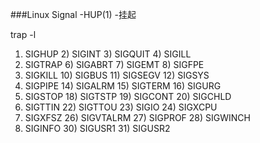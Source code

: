 ###Linux Signal
-HUP(1) -挂起

trap -l
1) SIGHUP	 2) SIGINT	 3) SIGQUIT	 4) SIGILL
5) SIGTRAP	 6) SIGABRT	 7) SIGEMT	 8) SIGFPE
9) SIGKILL	10) SIGBUS	11) SIGSEGV	12) SIGSYS
13) SIGPIPE	14) SIGALRM	15) SIGTERM	16) SIGURG
17) SIGSTOP	18) SIGTSTP	19) SIGCONT	20) SIGCHLD
21) SIGTTIN	22) SIGTTOU	23) SIGIO	24) SIGXCPU
25) SIGXFSZ	26) SIGVTALRM	27) SIGPROF	28) SIGWINCH
29) SIGINFO	30) SIGUSR1	31) SIGUSR2

